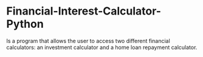 # Financial-Interest-Calculator-Python
Is a program that allows the user to access two different financial calculators: an investment calculator and a home loan repayment calculator.

